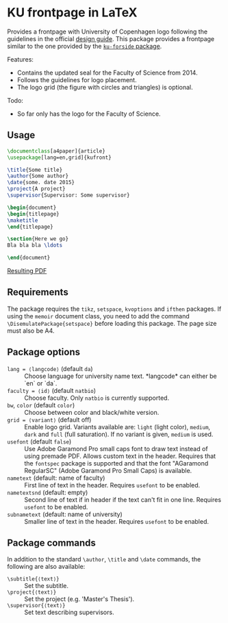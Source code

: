 # KU frontpage in LaTeX

Provides a frontpage with University of Copenhagen logo following the
guidelines in the official [design guide](http://designguide.ku.dk). This
package provides a frontpage similar to the one provided by the [`ku-forside`
package](http://www.math.ku.dk/~m00cha/).

Features:

 - Contains the updated seal for the Faculty of Science from 2014.
 - Follows the guidelines for logo placement.
 - The logo grid (the figure with circles and triangles) is optional.

Todo:

 - So far only has the logo for the Faculty of Science.

## Usage

```tex
\documentclass[a4paper]{article}
\usepackage[lang=en,grid]{kufront}

\title{Some title}
\author{Some author}
\date{some. date 2015}
\project{A project}
\supervisor{Supervisor: Some supervisor}

\begin{document}
\begin{titlepage}
\maketitle
\end{titlepage}

\section{Here we go}
Bla bla bla \ldots

\end{document}
```
[Resulting PDF](https://github.com/mbudde/kufront/raw/master/example.pdf)

## Requirements

The package requires the `tikz`, `setspace`, `kvoptions` and `ifthen` packages.
If using the `memoir` document class, you need to add the command
`\DisemulatePackage{setspace}` before loading this package. The page size must
also be A4.

## Package options

<dl>
<dt><code>lang = ⟨langcode⟩</code> (default <code>da</code>)</dt>
<dd>Choose language for university name text. *langcode* can either be `en` or `da`. </dd>

<dt><code>faculty = ⟨id⟩</code> (default <code>natbio</code>)</dt>
<dd>Choose faculty. Only <code>natbio</code> is currently supported. </dd>

<dt><code>bw</code>, <code>color</code> (default <code>color</code>)</dt>
<dd>Choose between color and black/white version.</dd>

<dt><code>grid = ⟨variant⟩</code> (default off)</dt>
<dd>Enable logo grid. Variants available are: <code>light</code> (light color), <code>medium</code>, <code>dark</code> and <code>full</code> (full saturation). If no variant is given, <code>medium</code> is used.</dd>

<dt><code>usefont</code> (default <code>false</code>)</dt>
<dd>Use Adobe Garamond Pro small caps font to draw text instead of using premade PDF. Allows custom text in the header. Requires that the <code>fontspec</code> package is supported and that the font "AGaramond RegularSC" (Adobe Garamond Pro Small Caps) is available.</dd>

<dt><code>nametext</code> (default: name of faculty)</dt>
<dd>First line of text in the header. Requires <code>usefont</code> to be enabled.</dd>

<dt><code>nametextsnd</code> (default: empty)</dt>
<dd>Second line of text if in header if the text can't fit in one line. Requires <code>usefont</code> to be enabled.</dd>

<dt><code>subnametext</code> (default: name of university)</dt>
<dd>Smaller line of text in the header. Requires <code>usefont</code> to be enabled.</dd>
</dl>

## Package commands

In addition to the standard `\author`, `\title` and `\date` commands, the following are also available:
<dl>
<dt><code>\subtitle{⟨text⟩}</code></dt>
<dd>Set the subtitle.</dd>

<dt><code>\project{⟨text⟩}</code></dt>
<dd>Set the project (e.g. 'Master's Thesis').</dd>

<dt><code>\supervisor{⟨text⟩}</code></dt>
<dd>Set text describing supervisors.</dd>
</dl>
